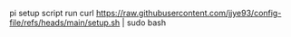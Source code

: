pi setup script
run
curl https://raw.githubusercontent.com/jjye93/config-file/refs/heads/main/setup.sh | sudo bash
